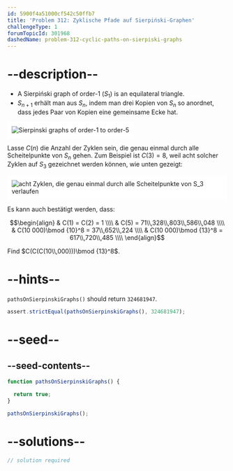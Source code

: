 ```yaml
---
id: 5900f4a51000cf542c50ffb7
title: 'Problem 312: Zyklische Pfade auf Sierpiński-Graphen'
challengeType: 1
forumTopicId: 301968
dashedName: problem-312-cyclic-paths-on-sierpiski-graphs
---
```


# --description--

- A Sierpiński graph of order-1 ($S_1$) is an equilateral triangle.
- $S_{n + 1}$ erhält man aus $S_n$, indem man drei Kopien von $S_n$ so anordnet, dass jedes Paar von Kopien eine gemeinsame Ecke hat.

<img class="img-responsive center-block" alt="Sierpinski graphs of order-1 to order-5" src="https://cdn.freecodecamp.org/curriculum/project-euler/cyclic-paths-on-sierpinski-graphs-1.gif" style="background-color: white; padding: 10px;" />

Lasse $C(n)$ die Anzahl der Zyklen sein, die genau einmal durch alle Scheitelpunkte von $S_n$ gehen. Zum Beispiel ist $C(3) = 8$, weil acht solcher Zyklen auf $S_3$ gezeichnet werden können, wie unten gezeigt:

<img class="img-responsive center-block" alt="acht Zyklen, die genau einmal durch alle Scheitelpunkte von S_3 verlaufen" src="https://cdn.freecodecamp.org/curriculum/project-euler/cyclic-paths-on-sierpinski-graphs-2.gif" style="background-color: white; padding: 10px;" />

Es kann auch bestätigt werden, dass:

$$\begin{align}   & C(1) = C(2) = 1 \\\\
  & C(5) = 71\\,328\\,803\\,586\\,048 \\\\   & C(10 000)\bmod {10}^8 = 37\\,652\\,224 \\\\
  & C(10 000)\bmod {13}^8 = 617\\,720\\,485 \\\\ \end{align}$$

Find $C(C(C(10\\,000)))\bmod {13}^8$.

# --hints--

`pathsOnSierpinskiGraphs()` should return `324681947`.

```js
assert.strictEqual(pathsOnSierpinskiGraphs(), 324681947);
```

# --seed--

## --seed-contents--

```js
function pathsOnSierpinskiGraphs() {

  return true;
}

pathsOnSierpinskiGraphs();
```

# --solutions--

```js
// solution required
```
